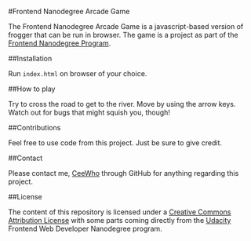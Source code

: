 

#Frontend Nanodegree Arcade Game

The Frontend Nanodegree Arcade Game is a javascript-based version of frogger that can be run in browser. The game is a project as part of the [Frontend Nanodegree Program](https://www.udacity.com/course/front-end-web-developer-nanodegree--nd001).

##Installation

Run `index.html` on browser of your choice.

##How to play

Try to cross the road to get to the river. Move by using the arrow keys. Watch out for bugs that might squish you, though!

##Contributions

Feel free to use code from this project. Just be sure to give credit.

##Contact

Please contact me, [CeeWho](https://github.com/CeeWho) through GitHub for anything regarding this project.

##License

The content of this repository is licensed under a
[Creative Commons Attribution License](http://creativecommons.org/licenses/by/3.0/us/) with some parts coming directly from the [Udacity](https://www.udacity.com) Frontend Web Developer Nanodegree program.